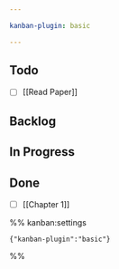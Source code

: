 ```yaml
---

kanban-plugin: basic

---
```


## Todo

- [ ] [[Read Paper]]


## Backlog



## In Progress



## Done

- [ ] [[Chapter 1]]




%% kanban:settings
```
{"kanban-plugin":"basic"}
```
%%